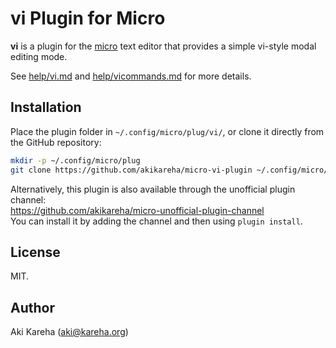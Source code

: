 # vi Plugin for Micro

**vi** is a plugin for the
[micro](https://micro-editor.github.io/) text editor that provides a simple
vi-style modal editing mode.

See [help/vi.md](help/vi.md) and [help/vicommands.md](help/vicommands.md) for
more details.

## Installation

Place the plugin folder in `~/.config/micro/plug/vi/`, or clone it directly
from the GitHub repository:

```sh
mkdir -p ~/.config/micro/plug
git clone https://github.com/akikareha/micro-vi-plugin ~/.config/micro/plug/vi
```

Alternatively, this plugin is also available through the unofficial plugin
channel:  
https://github.com/akikareha/micro-unofficial-plugin-channel  
You can install it by adding the channel and then using `plugin install`.

## License

MIT.

## Author

Aki Kareha (aki@kareha.org)
